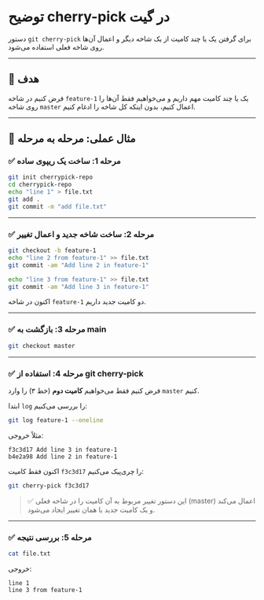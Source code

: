 
# توضیح cherry-pick در گیت

دستور `git cherry-pick` برای گرفتن یک یا چند کامیت از یک شاخه دیگر و اعمال آن‌ها روی شاخه فعلی استفاده می‌شود.

---

## 🎯 هدف

فرض کنیم در شاخه `feature-1` یک یا چند کامیت مهم داریم و می‌خواهیم فقط آن‌ها را روی شاخه `master` اعمال کنیم، بدون اینکه کل شاخه را ادغام کنیم.

---

## 🧪 مثال عملی: مرحله به مرحله

### ✅ مرحله 1: ساخت یک ریپوی ساده

```bash
git init cherrypick-repo
cd cherrypick-repo
echo "line 1" > file.txt
git add .
git commit -m "add file.txt"
```

---

### ✅ مرحله 2: ساخت شاخه جدید و اعمال تغییر

```bash
git checkout -b feature-1
echo "line 2 from feature-1" >> file.txt
git commit -am "Add line 2 in feature-1"

echo "line 3 from feature-1" >> file.txt
git commit -am "Add line 3 in feature-1"
```

اکنون در شاخه `feature-1` دو کامیت جدید داریم.

---

### ✅ مرحله 3: بازگشت به main

```bash
git checkout master
```

---

### ✅ مرحله 4: استفاده از git cherry-pick

فرض کنیم فقط می‌خواهیم **کامیت دوم** (خط ۳) را وارد `master` کنیم.

ابتدا `log` را بررسی می‌کنیم:

```bash
git log feature-1 --oneline
```

مثلاً خروجی:
```
f3c3d17 Add line 3 in feature-1
b4e2a98 Add line 2 in feature-1
```

اکنون فقط کامیت `f3c3d17` را چری‌پیک می‌کنیم:

```bash
git cherry-pick f3c3d17
```

> ✅ این دستور تغییر مربوط به آن کامیت را در شاخه فعلی (master) اعمال می‌کند و یک کامیت جدید با همان تغییر ایجاد می‌شود.

---

### ✅ مرحله 5: بررسی نتیجه

```bash
cat file.txt
```

خروجی:
```
line 1
line 3 from feature-1
```